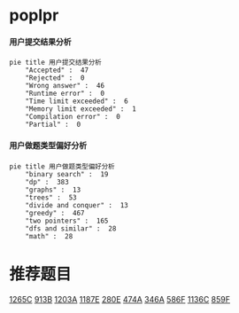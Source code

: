 # poplpr

<!-- tabs:start -->



#### **用户提交结果分析**

```mermaid
pie title 用户提交结果分析
    "Accepted" :  47
    "Rejected" :  0
    "Wrong answer" :  46
    "Runtime error" :  0
    "Time limit exceeded" :  6
    "Memory limit exceeded" :  1
    "Compilation error" :  0
    "Partial" :  0
```

#### **用户做题类型偏好分析**

```mermaid
pie title 用户做题类型偏好分析
    "binary search" :  19
    "dp" :  383
    "graphs" :  13
    "trees" :  53
    "divide and conquer" :  13
    "greedy" :  467
    "two pointers" :  165
    "dfs and similar" :  28
    "math" :  28
```



<!-- tabs:end -->
# 推荐题目
[1265C](https://codeforces.com/contest/1265/problem/C)
[913B](https://codeforces.com/contest/913/problem/B)
[1203A](https://codeforces.com/contest/1203/problem/A)
[1187E](https://codeforces.com/contest/1187/problem/E)
[280E](https://codeforces.com/contest/280/problem/E)
[474A](https://codeforces.com/contest/474/problem/A)
[346A](https://codeforces.com/contest/346/problem/A)
[586F](https://codeforces.com/contest/586/problem/F)
[1136C](https://codeforces.com/contest/1136/problem/C)
[859F](https://codeforces.com/contest/859/problem/F)
